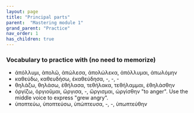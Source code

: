 ```yaml
---
layout: page
title: "Principal parts"
parent:  "Mastering module 1"
grand_parent: "Practice"
nav_order: 1
has_children: true
---
```


### Vocabulary to practice with (no need to memorize)

- ἀπόλλυμι, ἀπολῶ, ἀπώλεσα, ἀπολώλεκα, ἀπόλλυμαι, ἀπωλόμην
- καθεύδω, καθευδήσω, ἐκαθεύδησα, -, -, -
- θηλάζω, θηλάσω, ἐθήλασα, τεθήλακα, τεθήλαμμαι, ἐθηλάσθην
- ὀργίζω, ὀργιοῦμαι, ὤργισα, -, ὤργισμαι, ὠργίσθην "to anger". Use the middle voice to express "grew angry".
- ὑποπτεύω, ὑποπτεύσω, ὑπώπτευσα, -, -, ὑπωπτεύθην


